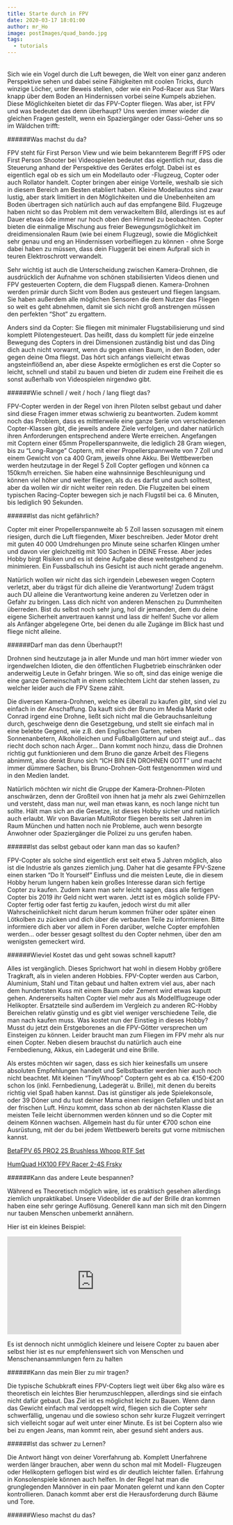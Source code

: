 ```yaml
---
title: Starte durch in FPV
date: 2020-03-17 18:01:00
author: mr_Ho
image: postImages/quad_bando.jpg
tags:
  - tutorials
---
```

######

Sich wie ein Vogel durch die Luft bewegen, die Welt von einer ganz anderen Perspektive sehen und dabei seine Fähigkeiten mit coolen Tricks, durch winzige Löcher, unter Beweis stellen, oder wie ein Pod-Racer aus Star Wars knapp über dem Boden an Hindernissen vorbei seine Kumpels abziehen. Diese Möglichkeiten bietet dir das FPV-Copter fliegen. Was aber, ist FPV und was bedeutet das denn überhaupt? Uns werden immer wieder die gleichen Fragen gestellt, wenn ein Spaziergänger oder Gassi-Geher uns so im Wäldchen trifft:

######Was machst du da?

FPV steht für First Person View und wie beim bekannterem Begriff FPS oder First Person Shooter bei Videospielen bedeutet das eigentlich nur, dass die Steuerung anhand der Perspektive des Gerätes erfolgt. Dabei ist es eigentlich egal ob es sich um ein Modellauto oder -Flugzeug, Copter oder auch Rollator handelt. Copter bringen aber einige Vorteile, weshalb sie sich in diesem Bereich am Besten etabliert haben. Kleine Modellautos sind zwar lustig, aber stark limitiert in den Möglichkeiten und die Unebenheiten am Boden übertragen sich natürlich auch auf das empfangene Bild. Flugzeuge haben nicht so das Problem mit dem verwackeltem Bild, allerdings ist es auf Dauer etwas öde immer nur hoch oben den Himmel zu beobachten. Copter bieten die einmalige Mischung aus freier Bewegungsmöglichkeit im dreidimensionalen Raum (wie bei einem Flugzeug), sowie die Möglichkeit sehr genau und eng an Hindernissen vorbeifliegen zu können - ohne Sorge dabei haben zu müssen, dass dein Fluggerät bei einem Aufprall sich in teuren Elektroschrott verwandelt.

Sehr wichtig ist auch die Unterscheidung zwischen Kamera-Drohnen, die ausdrücklich der Aufnahme von schönen stabilisierten Videos dienen und FPV gesteuerten Coptern, die dem Flugspaß dienen. Kamera-Drohnen werden primär durch Sicht vom Boden aus gesteuert und fliegen langsam. Sie haben außerdem alle möglichen Sensoren die dem Nutzer das Fliegen so weit es geht abnehmen, damit sie sich nicht groß anstrengen müssen den perfekten “Shot” zu ergattern.

Anders sind da Copter: Sie fliegen mit minimaler Flugstabilisierung und sind komplett Pilotengesteuert. Das heißt, dass du komplett für jede einzelne Bewegung des Copters in drei Dimensionen zuständig bist und das Ding dich auch nicht vorwarnt, wenn du gegen einen Baum, in den Boden, oder gegen deine Oma fliegst. Das hört sich anfangs vielleicht etwas angsteinflößend an, aber diese Aspekte ermöglichen es erst die Copter so leicht, schnell und stabil zu bauen und bieten dir zudem eine Freiheit die es sonst außerhalb von Videospielen nirgendwo gibt.

######Wie schnell / weit / hoch / lang fliegt das?

FPV-Copter werden in der Regel von ihren Piloten selbst gebaut und daher sind diese Fragen immer etwas schwierig zu beantworten. Zudem kommt noch das Problem, dass es mittlerweile eine ganze Serie von verschiedenen Copter-Klassen gibt, die jeweils andere Ziele verfolgen, und daher natürlich ihren Anforderungen entsprechend andere Werte erreichen. Angefangen mit Coptern einer 65mm Propellerspannweite, die lediglich 28 Gram wiegen, bis zu “Long-Range” Coptern, mit einer Propellerspannweite von 7 Zoll und einem Gewicht von ca 400 Gram, jeweils ohne Akku. Bei Wettbewerben werden heutzutage in der Regel 5 Zoll Copter geflogen und können ca 150km/h erreichen. Sie haben eine wahnsinnige Beschleunigung und können viel höher und weiter fliegen, als du es darfst und auch solltest, aber da wollen wir dir nicht weiter rein reden. Die Flugzeiten bei einem typischen Racing-Copter bewegen sich je nach Flugstil bei ca. 6 Minuten, bis lediglich 90 Sekunden.

######Ist das nicht gefährlich?

Copter mit einer Propellerspannweite ab 5 Zoll lassen sozusagen mit einem riesigen, durch die Luft fliegenden, Mixer beschreiben. Jeder Motor dreht mit guten 40 000 Umdrehungen pro Minute seine scharfen Klingen umher und davon vier gleichzeitig mit 100 Sachen in DEINE Fresse. Aber jedes Hobby birgt Risiken und es ist deine Aufgabe diese weitestgehend zu minimieren. Ein Fussballschuh ins Gesicht ist auch nicht gerade angenehm.

Natürlich wollen wir nicht das sich irgendein Lebewesen wegen Coptern verletzt, aber du trägst für dich alleine die Verantwortung! Zudem trägst auch DU alleine die Verantwortung keine anderen zu Verletzen oder in Gefahr zu bringen. Lass dich nicht von anderen Menschen zu Dummheiten überreden. Bist du selbst noch sehr jung, hol dir jemanden, dem du deine eigene Sicherheit anvertrauen kannst und lass dir helfen! Suche vor allem als Anfänger abgelegene Orte, bei denen du alle Zugänge im Blick hast und fliege nicht alleine.

######Darf man das denn Überhaupt?!

Drohnen sind heutzutage ja in aller Munde und man hört immer wieder von irgendwelchen Idioten, die den öffentlichen Flugbetrieb einschränken oder anderweitig Leute in Gefahr bringen. Wie so oft, sind das einige wenige die eine ganze Gemeinschaft in einem schlechtem Licht dar stehen lassen, zu welcher leider auch die FPV Szene zählt.

Die diversen Kamera-Drohnen, welche es überall zu kaufen gibt, sind viel zu einfach in der Anschaffung. Da kauft sich der Bruno im Media Markt oder Conrad irgend eine Drohne, ließt sich nicht mal die Gebrauchsanleitung durch, geschweige denn die Gesetzgebung, und stellt sie einfach mal in eine belebte Gegend, wie z.B. den Englischen Garten, neben Sonnenanbetern, Alkoholleichen und Fußballgöttern auf und steigt auf… das riecht doch schon nach Ärger… Dann kommt noch hinzu, dass die Drohnen richtig gut funktionieren und dem Bruno die ganze Arbeit des Fliegens abnimmt, also denkt Bruno sich “ICH BIN EIN DROHNEN GOTT” und macht immer dümmere Sachen, bis Bruno-Drohnen-Gott festgenommen wird und in den Medien landet.

Natürlich möchten wir nicht die Gruppe der Kamera-Drohnen-Piloten anschwärzen, denn der Großteil von ihnen hat ja mehr als zwei Gehirnzellen und versteht, dass man nur, weil man etwas kann, es noch lange nicht tun sollte. Hält man sich an die Gesetze, ist dieses Hobby sicher und natürlich auch erlaubt. Wir von Bavarian MultiRotor fliegen bereits seit Jahren im Raum München und hatten noch nie Probleme, auch wenn besorgte Anwohner oder Spaziergänger die Polizei zu uns gerufen haben.

######Ist das selbst gebaut oder kann man das so kaufen?

FPV-Copter als solche sind eigentlich erst seit etwa 5 Jahren möglich, also ist die Industrie als ganzes ziemlich jung. Daher hat die gesamte FPV-Szene einen starken “Do It Yourself” Einfluss und die meisten Leute, die in diesem Hobby herum lungern haben kein großes Interesse daran sich fertige Copter zu kaufen. Zudem kann man sehr leicht sagen, dass alle fertigen Copter bis 2019 ihr Geld nicht wert waren. Jetzt ist es möglich solide FPV-Copter fertig oder fast fertig zu kaufen, jedoch wirst du mit aller Wahrscheinlichkeit nicht darum herum kommen früher oder später einen Lötkolben zu zücken und dich über die verbauten Teile zu informieren. Bitte informiere dich aber vor allem in Foren darüber, welche Copter empfohlen werden… oder besser gesagt solltest du den Copter nehmen, über den am wenigsten gemeckert wird.

######Wieviel Kostet das und geht sowas schnell kaputt?

Alles ist vergänglich. Dieses Sprichwort hat wohl in diesem Hobby größere Tragkraft, als in vielen anderen Hobbies. FPV-Copter werden aus Carbon, Aluminium, Stahl und Titan gebaut und halten extrem viel aus, aber nach dem hundertsten Kuss mit einem Baum oder Zement wird etwas kaputt gehen. Andererseits halten Copter viel mehr aus als Modellflugzeuge oder Helikopter. Ersatzteile sind außerdem im Vergleich zu anderen RC-Hobby Bereichen relativ günstig und es gibt viel weniger verschiedene Teile, die man nach kaufen muss. Was kostet nun der Einstieg in dieses Hobby? Musst du jetzt dein Erstgeborenes an die FPV-Götter versprechen um Einsteigen zu können. Leider braucht man zum Fliegen im FPV mehr als nur einen Copter. Neben diesem brauchst du natürlich auch eine Fernbedienung, Akkus, ein Ladegerät und eine Brille.

Als erstes möchten wir sagen, dass es sich hier keinesfalls um unsere absoluten Empfehlungen handelt und Selbstbastler werden hier auch noch nicht beachtet. Mit kleinen “TinyWhoop” Coptern geht es ab ca. €150-€200 schon los (inkl. Fernbedienung, Ladegerät u. Brille), mit denen du bereits richtig viel Spaß haben kannst. Das ist günstiger als jede Spielekonsole, oder 39 Döner und du tust deiner Mama einen riesigen Gefallen und bist an der frischen Luft. Hinzu kommt, dass schon ab der nächsten Klasse die meisten Teile leicht übernommen werden können und so die Copter mit deinem Können wachsen. Allgemein hast du für unter €700 schon eine Ausrüstung, mit der du bei jedem Wettbewerb bereits gut vorne mitmischen kannst.

[BetaFPV 65 PRO2 2S Brushless Whoop RTF Set](https://shop.rc-hangar15.de/BetaFPV-65-PRO2-2S-Brushless-Whoop-RTF-Set-FrSky)

[HumQuad HX100 FPV Racer 2-4S Frsky](https://fpvcopter.de/humquad-hx100-fpv-racer-2-4s-frsky)

######Kann das andere Leute bespannen?

Während es Theoretisch möglich wäre, ist es praktisch gesehen allerdings ziemlich unpraktikabel. Unsere Videobilder die auf der Brille dran kommen haben eine sehr geringe Auflösung. Generell kann man sich mit den Dingern nur tauben Menschen unbemerkt annähern.

Hier ist ein kleines Beispiel:

<iframe width="400" height="225" src="http://www.youtube.com/embed/k1fBgvoIlNE" style="border:none;overflow:hidden" scrolling="no" frameborder="0" allowTransparency="true" allowFullScreen="true"></iframe>

Es ist dennoch nicht unmöglich kleinere und leisere Copter zu bauen aber selbst hier ist es nur empfehlenswert sich von Menschen und Menschenansammlungen fern zu halten

######Kann das mein Bier zu mir tragen?

Die typische Schubkraft eines FPV-Copters liegt weit über 6kg also wäre es theoretisch ein leichtes Bier herumzuschleppen, allerdings sind sie einfach nicht dafür gebaut. Das Ziel ist es möglichst leicht zu Bauen. Wenn dann das Gewicht einfach mal verdoppelt wird, fliegen sich die Copter sehr schwerfällig, ungenau und die sowieso schon sehr kurze Flugzeit verringert sich vielleicht sogar auf weit unter einer Minute. Es ist bei Coptern also wie bei zu engen Jeans, man kommt rein, aber gesund sieht anders aus.

######Ist das schwer zu Lernen?

Die Antwort hängt von deiner Vorerfahrung ab. Komplett Unerfahrene werden länger brauchen, aber wenn du schon mal mit Modell- Flugzeugen oder Helikoptern geflogen bist wird es dir deutlich leichter fallen. Erfahrung in Konsolenspiele können auch helfen. In der Regel hat man die grunglegenden Mannöver in ein paar Monaten gelernt und kann den Copter kontrollieren. Danach kommt aber erst die Herausforderung durch Bäume und Tore.

######Wieso machst du das?
